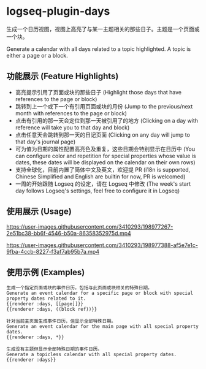 # logseq-plugin-days

生成一个日历视图，视图上高亮了与某一主题相关的那些日子。主题是一个页面或一个块。

Generate a calendar with all days related to a topic highlighted. A topic is either a page or a block.

## 功能展示 (Feature Highlights)

- 高亮提示引用了页面或块的那些日子 (Highlight those days that have references to the page or block)
- 跳转到上一个或下一个有引用页面或块的月份 (Jump to the previous/next month with references to the page or block)
- 点击有引用的那一天会定位到那一天被引用了的地方 (Clicking on a day with reference will take you to that day and block)
- 点击任意天会跳转到那一天的日记页面 (Clicking on any day will jump to that day's journal page)
- 可为值为日期的属性配置高亮色及重复，这些日期会特别显示在日历中 (You can configure color and repetition for special properties whose value is dates, these dates will be displayed on the calendar on their own rows)
- 支持全球化，目前内置了简体中文及英文，欢迎提 PR (i18n is supported, Chinese Simplified and English are builtin for now, PR is welcomed)
- 一周的开始跟随 Logseq 的设定，请在 Logseq 中修改 (The week's start day follows Logseq's settings, feel free to configure it in Logseq)

## 使用展示 (Usage)

https://user-images.githubusercontent.com/3410293/198977267-2e51bc38-bb6f-4546-b50a-86358352975d.mp4


https://user-images.githubusercontent.com/3410293/198977388-af5e7e1c-9fba-4ccb-8227-f3af7ab95b7a.mp4


## 使用示例 (Examples)

```
生成一个指定页面或块的事件日历，包括与此页面或块相关的特殊日期。
Generate an event calendar for a specific page or block with special property dates related to it.
{{renderer :days, [[page]]}}
{{renderer :days, ((block ref))}}

针对当前主页面生成事件日历，但显示全部特殊日期。
Generate an event calendar for the main page with all special property dates.
{{renderer :days, *}}

生成没有主题但显示全部特殊日期的事件日历。
Generate a topicless calendar with all special property dates.
{{renderer :days}}
```
